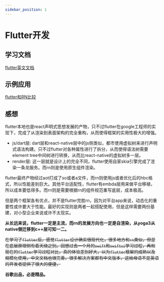 ```yaml
---
sidebar_position: 1
---
```


# Flutter开发

## 学习文档

[flutter英文文档](https://docs.flutter.dev)

## 示例应用

[flutter和RN比较](https://github.com/Hao-yiwen/flutter_study/tree/master/flutter_application)

## 感想

flutter本地也是react声明式思想发展的产物，只不过flutter在google工程师的实现下，完成了从渲染到表面架构的完全重构，从而使得框架的实用性极大的增强。

-   js/dart层: dart层和react-native层中的js侧类似，都市使用虚拟树来进行声明式语法构建。只不过flutter对各种属性进行了拆分，从而使得语法树需要element tree中间树进行转换，从而比react-native的虚拟树多一层。
-   render层: 这一层就是设计上的完全不同，flutter使用自家skia引擎完成了渲染一条龙服务。而rn则是使用原生组件渲染。

flutter最终产物经过aot打成了so或者a文件，而rn则使用js或者优化后的hbc格式，所以性能差别巨大。其他平台适配性，flutter有embda层用来做平台移植，所以成本要低得多。而rn则是需要根据rn的组件规范重写底层，成本极高。

但是两个框架各有优点，并不是flutter完胜rn，因为对平台app来说，动态化的重要性或许要大于性能。最好的实现则是两者一起搭配使用，但是这样需要两份基建，对小型企业来说或许不太现实。

**从长远来说，flutter一定是主流，而rn的发展方向也一定是自渲染，从yoga3从native侧迁移到c++层可知一二。**

~~在学习了`flutter`后，感觉`flutter`设计确实很现代化，很多地方和`rn`类似，但是在底层原理侧有着天绕之别。回想过去一个月的`swift`和`swiftui`学习过程，再和现在的`flutter`学习过程对比，真的体验差别好大，以为`flutter`框架的成熟以及规模化使用，中文文档也很完善，很多解决方案都有中文版本，这给母语不是英语的开发者提供了很大的便捷，~~

**谷歌出品，必是精品。**
